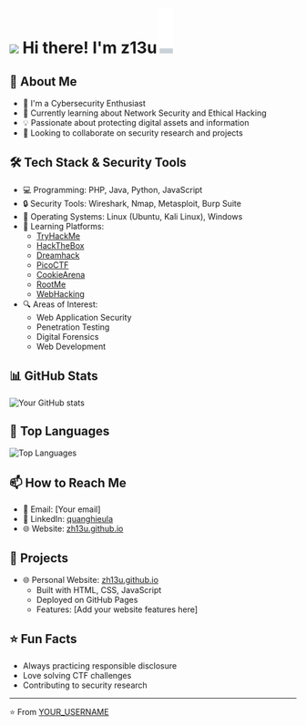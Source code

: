 # <img src="https://raw.githubusercontent.com/MartinHeinz/MartinHeinz/master/wave.gif" width="30px"> Hi there! I'm z13u<img src="./svg/blink-cursor.svg" alt="cursor" style="display: inline; vertical-align: baseline; margin-left: 2px;">
## 🚀 About Me
- 🔭 I'm a Cybersecurity Enthusiast
- 🌱 Currently learning about Network Security and Ethical Hacking
- 💡 Passionate about protecting digital assets and information
- 🤝 Looking to collaborate on security research and projects

## 🛠️ Tech Stack & Security Tools
- 💻 Programming: PHP, Java, Python, JavaScript
- 🔒 Security Tools: Wireshark, Nmap, Metasploit, Burp Suite
- 💾 Operating Systems: Linux (Ubuntu, Kali Linux), Windows
- 🎯 Learning Platforms:
  - [TryHackMe](https://tryhackme.com)
  - [HackTheBox](https://www.hackthebox.com)
  - [Dreamhack](https://dreamhack.io)
  - [PicoCTF](https://picoctf.org)
  - [CookieArena](https://cookiearena.org)
  - [RootMe](https://www.root-me.org)
  - [WebHacking](https://webhacking.kr)
- 🔍 Areas of Interest:
  - Web Application Security
  - Penetration Testing
  - Digital Forensics
  - Web Development

## 📊 GitHub Stats
![Your GitHub stats](https://github-readme-stats.vercel.app/api?username=zh13u&show_icons=true&theme=radical)

## 🌟 Top Languages
![Top Languages](https://github-readme-stats.vercel.app/api/top-langs/?username=zh13u&layout=compact&theme=radical)

## 📫 How to Reach Me
- 📧 Email: [Your email]
- 💼 LinkedIn: [quanghieula](https://www.linkedin.com/in/quanghieula)
- 🌐 Website: [zh13u.github.io](https://zh13u.github.io)

## 🚀 Projects
- 🌐 Personal Website: [zh13u.github.io](https://zh13u.github.io)
  - Built with HTML, CSS, JavaScript
  - Deployed on GitHub Pages
  - Features: [Add your website features here]

## ⭐ Fun Facts
- Always practicing responsible disclosure
- Love solving CTF challenges
- Contributing to security research

---
⭐️ From [YOUR_USERNAME](https://github.com/YOUR_USERNAME)
